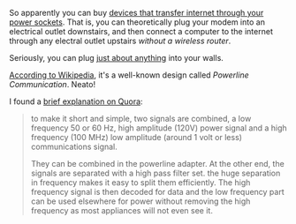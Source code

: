 <!-- TODO: Make a little pic of plugging an eth cable into a power socket. -->

So apparently you can buy [devices that transfer internet through your power sockets](https://www.amazon.com/NETGEAR-Powerline-Adapter-Ethernet-Passthrough/dp/B0778Y6K6N/ref=sr_1_4?keywords=ethernet+over+power&qid=1552256945&s=gateway&sr=8-4&tag=duc0c-20). That is, you can theoretically plug your modem into an electrical outlet downstairs, and then connect a computer to the internet through any electral outlet upstairs _without a wireless router_.

Seriously, you can plug [just about anything](http://www.fiftythree.org/etherkiller/) into your walls.

[According to Wikipedia](https://en.wikipedia.org/wiki/Power-line_communication), it's a well-known design called _Powerline Communication_. Neato!

I found a [brief explanation on Quora](https://www.quora.com/In-a-nutshell-how-do-ethernet-over-power-line-adapters-work):
> to make it short and simple,  two signals are combined, a low frequency 50 or 60 Hz, high amplitude (120V) power signal and a high frequency (100 MHz) low amplitude (around 1 volt or less) communications signal.
>
> They can be combined in the powerline adapter. At the other end, the signals are separated with a high  pass filter set. the huge separation in frequency makes it easy to split them efficiently. The high frequency signal is then decoded for data and the low frequency part can be used elsewhere for power without removing the high frequency as most appliances will not even see it.
